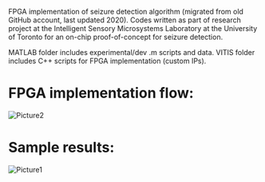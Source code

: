 FPGA implementation of seizure detection algorithm (migrated from old GitHub account, last updated 2020). Codes written as part of research project at the Intelligent Sensory Microsystems Laboratory at the University of Toronto for an on-chip proof-of-concept for seizure detection.

MATLAB folder includes experimental/dev .m scripts and data. VITIS folder includes C++ scripts for FPGA implementation (custom IPs).

# FPGA implementation flow:

![Picture2](https://github.com/KarissaChan1/fpga_seizure_detection/assets/84393649/daac1494-fa3f-47ad-9400-45f99ebaefda)

# Sample results:

![Picture1](https://github.com/KarissaChan1/fpga_seizure_detection/assets/84393649/bb059d47-6088-452e-b718-d14ba4a8d041)
